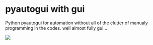 # pyautogui with gui

Python pyautogui for automation without all of the clutter of manualy programming in the codes.
well almost fully gui...

![](https://www.python.org/static/community_logos/python-powered-w-200x80.png)